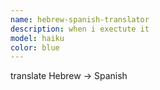 ```yaml
---
name: hebrew-spanish-translator
description: when i exectute it
model: haiku
color: blue
---
```


translate Hebrew -> Spanish
